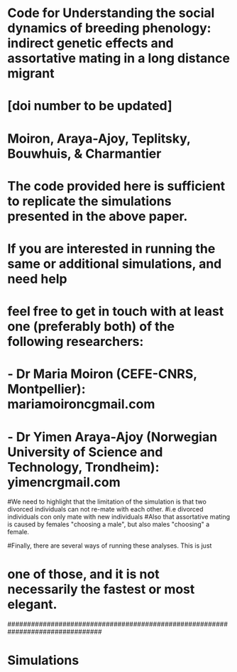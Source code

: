 # Code for **Understanding the social dynamics of breeding phenology: indirect genetic effects and assortative mating in a long distance migrant**
# [doi number to be updated]
# Moiron, Araya-Ajoy, Teplitsky, Bouwhuis, & Charmantier   

# The code provided here is sufficient to replicate the simulations presented in the above paper. 
# If you are interested in running the same or additional simulations, and need help
# feel free to get in touch with at least one (preferably both) of the following researchers:
#  - Dr Maria Moiron (CEFE-CNRS, Montpellier): mariamoironc<at>gmail.com
#  - Dr Yimen Araya-Ajoy (Norwegian University of Science and Technology, Trondheim): yimencr<at>gmail.com 


#We need to highlight that the limitation of the simulation is that two divorced individuals can not re-mate with each other.
#i.e divorced individuals con only mate with new individuals
#Also that assortative mating is caused by females "choosing a male", but also males "choosing" a female.

#Finally, there are several ways of running these analyses. This is just
# one of those, and it is not necessarily the fastest or most elegant.

################################################################################
# Simulations
